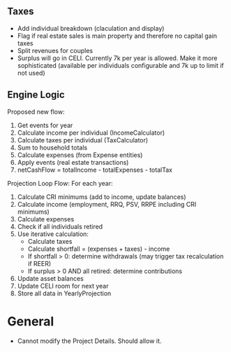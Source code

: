## Taxes
- Add individual breakdown (claculation and display)
- Flag if real estate sales is main property and therefore no capital gain taxes
- Split revenues for couples
- Surplus will go in CELI. Currently 7k per year is allowed. Make it more sophisticated (available per individuals configurable and 7k up to limit if not used)

## Engine Logic
 Proposed new flow:
  1. Get events for year
  2. Calculate income per individual (IncomeCalculator)
  3. Calculate taxes per individual (TaxCalculator)
  4. Sum to household totals
  5. Calculate expenses (from Expense entities)
  6. Apply events (real estate transactions)
  7. netCashFlow = totalIncome - totalExpenses - totalTax

Projection Loop Flow:
  For each year:
  1. Calculate CRI minimums (add to income, update balances)
  2. Calculate income (employment, RRQ, PSV, RRPE including CRI minimums)
  3. Calculate expenses
  4. Check if all individuals retired
  5. Use iterative calculation:
     - Calculate taxes
     - Calculate shortfall = (expenses + taxes) - income
     - If shortfall > 0: determine withdrawals (may trigger tax recalculation if REER)
     - If surplus > 0 AND all retired: determine contributions
  6. Update asset balances
  7. Update CELI room for next year
  8. Store all data in YearlyProjection

# General
- Cannot modify the Project Details. Should allow it.

